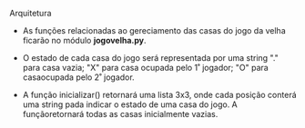  Arquitetura

* As funções relacionadas ao gereciamento das casas do jogo da velha ficarão no módulo **jogovelha.py**.

* O estado de cada casa do jogo será representada por uma string "." para casa vazia; "X" para casa ocupada pelo 1˚ jogador; "O" para casaocupada pelo 2˚ jogador.

* A função inicializar() retornará uma lista 3x3, onde cada posição conterá uma string pada indicar o estado de uma casa do jogo. A funçãoretornará todas as casas inicialmente vazias.
